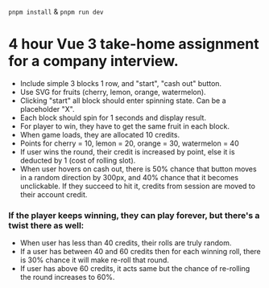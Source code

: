 `pnpm install` & `pnpm run dev`

# 4 hour Vue 3 take-home assignment for a company interview.

- Include simple 3 blocks 1 row, and "start", "cash out" button.
- Use SVG for fruits (cherry, lemon, orange, watermelon).
- Clicking "start" all block should enter spinning state. Can be a placeholder "X".
- Each block should spin for 1 seconds and display result.
- For player to win, they have to get the same fruit in each block.
- When game loads, they are allocated 10 credits.
- Points for cherry = 10, lemon = 20, orange = 30, watermelon = 40
- If user wins the round, their credit is increased by point, else it is deducted by 1 (cost of rolling slot).
- When user hovers on cash out, there is 50% chance that button moves in a random direction by 300px, and 40% chance that it becomes unclickable. If they succeed to hit it, credits from session are moved to their account credit.

### If the player keeps winning, they can play forever, but there's a twist there as well:

- When user has less than 40 credits, their rolls are truly random.
- If a user has between 40 and 60 credits then for each winning roll, there is 30% chance it will make re-roll that round.
- If user has above 60 credits, it acts same but the chance of re-rolling the round increases to 60%.
